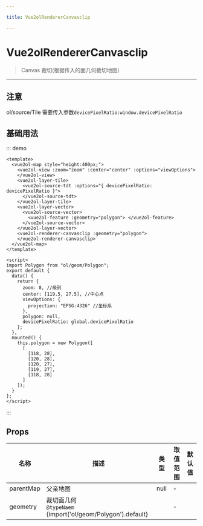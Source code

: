 ```yaml
---

title: Vue2olRendererCanvasclip

---
```


# Vue2olRendererCanvasclip

> Canvas 裁切(根据传入的面几何裁切地图)

---

## 注意

ol/source/Tile 需要传入参数`devicePixelRatio:window.devicePixelRatio`

## 基础用法

::: demo

```vue
<template>
  <vue2ol-map style="height:400px;">
    <vue2ol-view :zoom="zoom" :center="center" :options="viewOptions">
    </vue2ol-view>
    <vue2ol-layer-tile>
      <vue2ol-source-tdt :options="{ devicePixelRatio: devicePixelRatio }">
      </vue2ol-source-tdt>
    </vue2ol-layer-tile>
    <vue2ol-layer-vector>
      <vue2ol-source-vector>
        <vue2ol-feature :geometry="polygon"> </vue2ol-feature>
      </vue2ol-source-vector>
    </vue2ol-layer-vector>
    <vue2ol-renderer-canvasclip :geometry="polygon">
    </vue2ol-renderer-canvasclip>
  </vue2ol-map>
</template>

<script>
import Polygon from "ol/geom/Polygon";
export default {
  data() {
    return {
      zoom: 8, //级别
      center: [119.5, 27.5], //中心点
      viewOptions: {
        projection: "EPSG:4326" //坐标系
      },
      polygon: null,
      devicePixelRatio: global.devicePixelRatio
    };
  },
  mounted() {
    this.polygon = new Polygon([
      [
        [118, 28],
        [120, 28],
        [120, 27],
        [119, 27],
        [118, 28]
      ]
    ]);
  }
};
</script>
```

:::

## Props

| 名称      | 描述                                                           | 类型 | 取值范围 | 默认值 |
| --------- | -------------------------------------------------------------- | ---- | -------- | ------ |
| parentMap | 父亲地图                                                       | null | -        |        |
| geometry  | 裁切面几何<br/>`@typeNaem` {import('ol/geom/Polygon').default} |      | -        |        |
